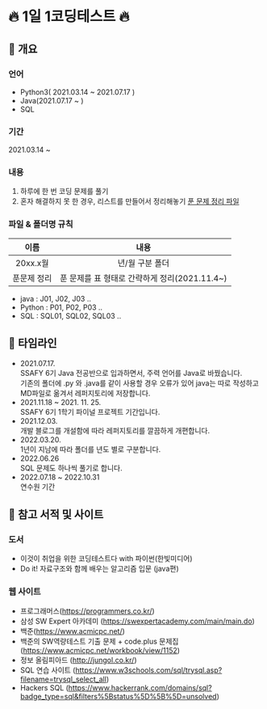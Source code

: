 # 🔥 1일 1코딩테스트 🔥

## 📝 개요 
### 언어
- Python3( 2021.03.14 ~ 2021.07.17 )
- Java(2021.07.17 ~ )
- SQL

### 기간   
 2021.03.14 ~    

### 내용   
1. 하루에 한 번 코딩 문제를 풀기
2. 혼자 해결하지 못 한 경우, 리스트를 만들어서 정리해놓기 
[푼 문제 정리 파일](https://github.com/AlwaysRYU/Daily_CodingTEST/blob/master/%ED%91%BC%EB%AC%B8%EC%A0%9C%20%EC%A0%95%EB%A6%AC.md)

### 파일 & 폴더명 규칙
|이름| 내용|
|:--:|:--:|
|20xx.x월| 년/월 구분 폴더|
|푼문제 정리|푼 문제를 표 형태로 간략하게 정리(2021.11.4~)|
* java : J01, J02, J03 ..
* Python : P01, P02, P03 ..
* SQL : SQL01, SQL02, SQL03 ..

## 📆 타임라인
* 2021.07.17.   
    SSAFY 6기 Java 전공반으로 입과하면서, 주력 언어를 Java로 바꿨습니다.      
    기존의 폴더에 .py 와 .java를 같이 사용할 경우 오류가 있어 java는 따로 작성하고 MD파일로 옮겨서 레퍼지토리에 저장합니다.
* 2021.11.18 ~ 2021. 11. 25.   
    SSAFY 6기 1학기 파이널 프로젝트 기간입니다.
* 2021.12.03.   
    개발 블로그를 개설함에 따라 레퍼지토리를 깔끔하게 개편합니다.
* 2022.03.20.   
    1년이 지남에 따라 폴더를 년도 별로 구분합니다.
* 2022.06.26    
    SQL 문제도 하나씩 풀기로 합니다.
* 2022.07.18 ~ 2022.10.31   
    연수원 기간

## 🔔 참고 서적 및 사이트
### 도서  
- 이것이 취업을 위한 코딩테스트다 with 파이썬(한빛미디어)
- Do it! 자료구조와 함께 배우는 알고리즘 입문 (java편)
### 웹 사이트
- 프로그래머스(https://programmers.co.kr/)   
- 삼성 SW Expert 아카데미 (https://swexpertacademy.com/main/main.do)      
- 백준(https://www.acmicpc.net/)
- 백준의 SW역량테스트 기출 문제 + code.plus 문제집 (https://www.acmicpc.net/workbook/view/1152)
- 정보 올림피아드 (http://jungol.co.kr/)
- SQL 연습 사이트 (https://www.w3schools.com/sql/trysql.asp?filename=trysql_select_all)
- Hackers SQL (https://www.hackerrank.com/domains/sql?badge_type=sql&filters%5Bstatus%5D%5B%5D=unsolved)

